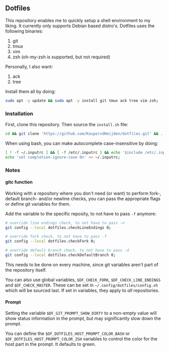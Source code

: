 ## Dotfiles

This repository enables me to quickly setup a shell environment to my liking. It currently only supports Debian based distro's.
Dotfiles uses the following binaries:

1. git
2. tmux
3. vim
4. zsh (oh-my-zsh is supported, but not required)

Personally, I also want:
1. ack
2. tree

Install them all by doing:
```sh
sudo apt -y update && sudo apt -y install git tmux ack tree vim zsh;
```

### Installation

First, clone this repository. Then source the `install.sh` file:
```sh
cd && git clone 'https://github.com/KaspervdHeijden/dotfiles.git' && . ./dotfiles/setup/install.sh;
```

When using bash, you can make autocomplete case-insensitive by doing:
```sh
[ ! -f ~/.inputrc ] && [ -f /etc/.inputrc ] && echo '$include /etc/.inputrc' > ~/.inputrc;
echo 'set completion-ignore-case On' >> ~/.inputrc;
```

### Notes

#### gitc function
Working with a repository where you don't need (or want) to perform fork-, default branch- and/or
newline checks, you can pass the appropriate flags or define git variables for them.

Add the variable to the specific reposity, to not have to pass `-f` anymore:
```sh
# override line endings check, to not have to pass -n
git config --local dotfiles.checkLineEndings 0;

# override fork check, to not have to pass -f
git config --local dotfiles.checkFork 0;

# override default branch check, to not have to pass -d
git config --local dotfiles.checkDefaultBranch 0;
```

This needs to be done on every machine, since git variables aren't part of the repository itself.

You can also use global variables, `$DF_CHECK_FORK`, `$DF_CHECK_LINE_ENDINGS`
and `$DF_CHECK_MASTER`. These can be set in `~/.config/dotfiles/config.sh`
which will be sourced last. If set in variables, they apply to _all_ repositories.

#### Prompt
Setting the variable `$DF_GIT_PROMPT_SHOW_DIRTY` to a non-empty value will
show status information in the prompt, but may significantly slow down the prompt.

You can define the `$DF_DOTFILES_HOST_PROMPT_COLOR_BASH` or `$DF_DOTFILES_HOST_PROMPT_COLOR_ZSH`
variables to control the color for the host part in the prompt. It defaults to green.
